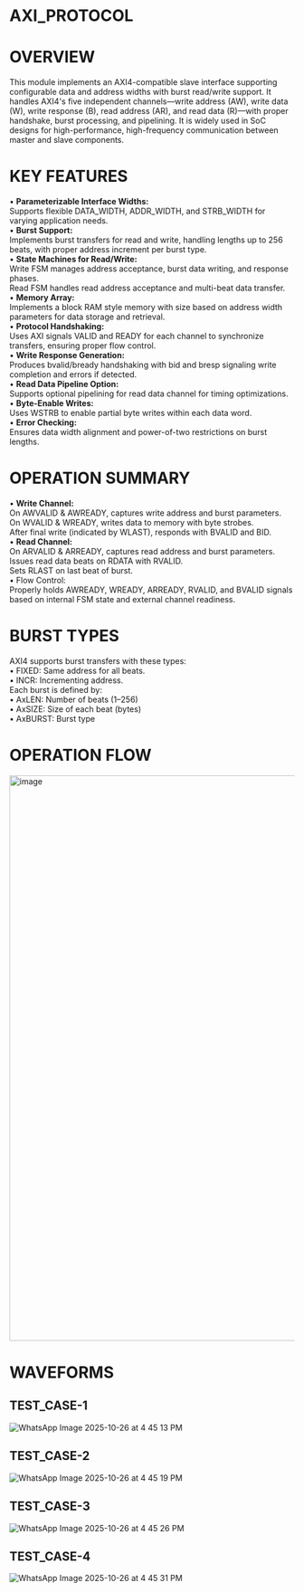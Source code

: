 # AXI_PROTOCOL  
# OVERVIEW  
This module implements an AXI4-compatible slave interface supporting configurable data and address widths with burst read/write support. It handles AXI4's five independent channels—write address (AW), write data (W), write response (B), read address (AR), and read data (R)—with proper handshake, burst processing, and pipelining. It is widely used in SoC designs for high-performance, high-frequency communication between master and slave components.

# KEY FEATURES  
•	**Parameterizable Interface Widths:**  
  Supports flexible DATA_WIDTH, ADDR_WIDTH, and STRB_WIDTH for varying application needs.  
•	**Burst Support:**  
    Implements burst transfers for read and write, handling lengths up to 256 beats, with proper address increment per burst type.  
•	**State Machines for Read/Write:**  
    Write FSM manages address acceptance, burst data writing, and response phases.  
  	Read FSM handles read address acceptance and multi-beat data transfer.  
•	**Memory Array:**  
    Implements a block RAM style memory with size based on address width parameters for data storage and retrieval.  
•	**Protocol Handshaking:**  
    Uses AXI signals VALID and READY for each channel to synchronize transfers, ensuring proper flow control.  
•	**Write Response Generation:**  
    Produces bvalid/bready handshaking with bid and bresp signaling write completion and errors if detected.  
•	**Read Data Pipeline Option:**  
    Supports optional pipelining for read data channel for timing optimizations.  
•	**Byte-Enable Writes:**  
    Uses WSTRB to enable partial byte writes within each data word.  
•	**Error Checking:**  
    Ensures data width alignment and power-of-two restrictions on burst lengths.  
# OPERATION SUMMARY  
•	**Write Channel:**  
On AWVALID & AWREADY, captures write address and burst parameters.  
	On WVALID & WREADY, writes data to memory with byte strobes.  
	After final write (indicated by WLAST), responds with BVALID and BID.  
•	**Read Channel:**  
	On ARVALID & ARREADY, captures read address and burst parameters.  
	Issues read data beats on RDATA with RVALID.  
	Sets RLAST on last beat of burst.  
•	Flow Control:  
Properly holds AWREADY, WREADY, ARREADY, RVALID, and BVALID signals based on internal FSM state and external channel readiness.

# BURST TYPES 
AXI4 supports burst transfers with these types:  
•	FIXED: Same address for all beats.  
•	INCR: Incrementing address.  
Each burst is defined by:  
•	AxLEN: Number of beats (1–256)  
•	AxSIZE: Size of each beat (bytes)  
•	AxBURST: Burst type  
 # OPERATION FLOW  
 <img width="600" height="1000" alt="image" src="https://github.com/user-attachments/assets/a4dd399f-151b-48b3-8039-0655794a3418" />  

 # WAVEFORMS  
 ## TEST_CASE-1  
 ![WhatsApp Image 2025-10-26 at 4 45 13 PM](https://github.com/user-attachments/assets/ece4b950-84fc-489c-bdcd-d7ea0a1d6157)  
 ## TEST_CASE-2  
 ![WhatsApp Image 2025-10-26 at 4 45 19 PM](https://github.com/user-attachments/assets/f5b86892-1766-421f-a94a-2b5a390b2e85)  
 ## TEST_CASE-3  
 ![WhatsApp Image 2025-10-26 at 4 45 26 PM](https://github.com/user-attachments/assets/fb275a50-5935-4145-8483-b3661da84c4c)  
 ## TEST_CASE-4
 ![WhatsApp Image 2025-10-26 at 4 45 31 PM](https://github.com/user-attachments/assets/fc5c5850-8e08-4b9f-aa47-7b927b448b17)




 



